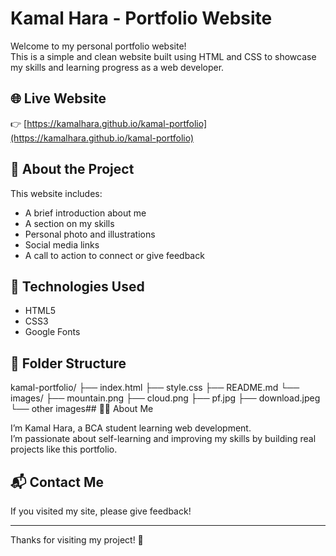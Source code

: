 # Kamal Hara - Portfolio Website

Welcome to my personal portfolio website!  
This is a simple and clean website built using HTML and CSS to showcase my skills and learning progress as a web developer.

## 🌐 Live Website

👉 [https://kamalhara.github.io/kamal-portfolio](https://kamalhara.github.io/kamal-portfolio)  


## 📌 About the Project

This website includes:
- A brief introduction about me
- A section on my skills
- Personal photo and illustrations
- Social media links
- A call to action to connect or give feedback

## 🧰 Technologies Used

- HTML5
- CSS3
- Google Fonts

## 📁 Folder Structure
kamal-portfolio/
├── index.html
├── style.css
├── README.md
└── images/
├── mountain.png
├── cloud.png
├── pf.jpg
├── download.jpeg
└── other images## 👨‍💻 About Me

I’m Kamal Hara, a BCA student learning web development.  
I’m passionate about self-learning and improving my skills by building real projects like this portfolio.

## 📬 Contact Me

If you visited my site, please give feedback!

---

Thanks for visiting my project! 🙌
